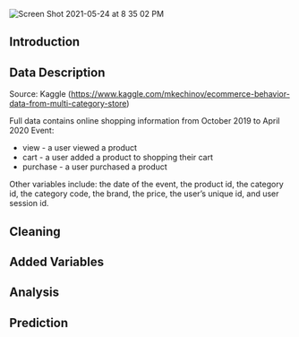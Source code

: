 ![Screen Shot 2021-05-24 at 8 35 02 PM](https://user-images.githubusercontent.com/54850909/119426817-8e80f400-bccf-11eb-90ea-c5e541724b83.png)



## Introduction

## Data Description

Source: Kaggle (https://www.kaggle.com/mkechinov/ecommerce-behavior-data-from-multi-category-store)

Full data contains online shopping information from October 2019 to April 2020 
Event:
* view - a user viewed a product
* cart - a user added a product to shopping their cart
* purchase - a user purchased a product

Other variables include: the date of the event, the product id, the category id, the category code, the brand, the price, the user’s unique id, and user session id.

## Cleaning

## Added Variables

## Analysis

## Prediction

